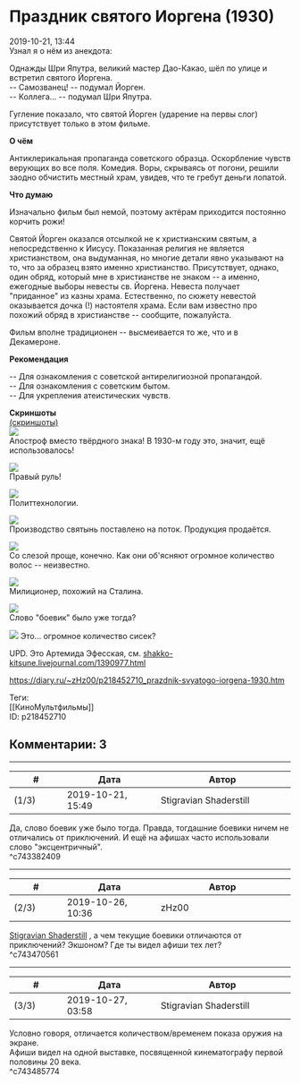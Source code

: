 Праздник святого Иоргена (1930)
===============================

  
2019-10-21, 13:44  
 Узнал я о нём из анекдота:   
   
 Однажды Шри Япутра, великий мастер Дао-Какао, шёл по улице и встретил святого Йоргена.   
 -- Самозванец! -- подумал Йорген.   
 -- Коллега... -- подумал Шри Япутра.   
   
 Гугление показало, что святой Йорген (ударение на первы слог) присутствует только в этом фильме.   
   
  **О чём**    
   
 Антиклерикальная пропаганда советского образца. Оскорбление чувств верующих во все поля. Комедия. Воры, скрываясь от погони, решили заодно обчистить местный храм, увидев, что те гребут деньги лопатой.   
   
  **Что думаю**    
   
 Изначально фильм был немой, поэтому актёрам приходится постоянно корчить рожи!   
   
 Святой Йорген оказался отсылкой не к христианским святым, а непосредственно к Иисусу. Показанная религия не является христианством, она выдуманная, но многие детали явно указывают на то, что за образец взято именно христианство. Присутствует, однако, один обряд, который мне в христианстве не знаком -- а именно, ежегодные выборы невесты св. Йоргена. Невеста получает "приданное" из казны храма. Естественно, по сюжету невестой оказывается дочка (!) настоятеля храма. Если вам известно про похожий обряд в христианстве -- сообщите, пожалуйста.   
   
 Фильм вполне традиционен -- высмеивается то же, что и в Декамероне.   
   
  **Рекомендация**    
   
 -- Для ознакомления с советской антирелигиозной пропагандой.   
 -- Для ознакомления с советским бытом.   
 -- Для укрепления атеистических чувств.   
   
  **Скриншоты**    
  [(скриншоты)](https://zHz00.diary.ru/p218452710.htm?index=1#linkmore218452710m1)       
  [![](https://i.imgur.com/Dyo5bRZ.png)](https://i.imgur.com/Dyo5bRZ.png)    
 Апостроф вместо твёрдного знака! В 1930-м году это, значит, ещё использовалось!   
   
  [![](https://i.imgur.com/BUiQDjF.png)](https://i.imgur.com/BUiQDjF.png)    
 Правый руль!   
   
  [![](https://i.imgur.com/xXRMhxA.png)](https://i.imgur.com/xXRMhxA.png)    
 Политтехнологии.   
   
  [![](https://i.imgur.com/o1jdALk.png)](https://i.imgur.com/o1jdALk.png)    
 Производство святынь поставлено на поток. Продукция продаётся.   
   
  [![](https://i.imgur.com/YcFx1LF.png)](https://i.imgur.com/YcFx1LF.png)    
 Со слезой проще, конечно. Как они об'ясняют огромное количество волос -- неизвестно.   
   
  [![](https://i.imgur.com/6j8yTOi.png)](https://i.imgur.com/6j8yTOi.png)    
 Милиционер, похожий на Сталина.   
   
  [![](https://i.imgur.com/e3LklkD.png)](https://i.imgur.com/e3LklkD.png)    
 Слово "боевик" было уже тогда?   
   
  [![](https://i.imgur.com/s9SfdiI.png)](https://i.imgur.com/s9SfdiI.png)  Это... огромное количество сисек?   
   
 UPD. Это Артемида Эфесская, см.  [shakko-kitsune.livejournal.com/1390977.html](https://shakko-kitsune.livejournal.com/1390977.html)    
   
      
  
<https://diary.ru/~zHz00/p218452710_prazdnik-svyatogo-iorgena-1930.htm>  
  
Теги:  
[[КиноМультфильмы]]  
ID: p218452710  


Комментарии: 3
--------------

  


---



|         #         |              Дата              |                     Автор                     |           ID           |
| --- | --- | --- | --- |
| (1/3) | 2019-10-21, 15:49 | Stigravian Shaderstill | c743382409 |

  
 Да, слово боевик уже было тогда. Правда, тогдашние боевики ничем не отличались от приключений. И ещё на афишах часто использовали слово "эксцентричный".   
 ^c743382409

---



|         #         |              Дата              |                     Автор                     |           ID           |
| --- | --- | --- | --- |
| (2/3) | 2019-10-26, 10:36 | zHz00 | c743470561 |

  
  [Stigravian Shaderstill](http://stigravian.diary.ru "Science, Death, Rock-n-Roll")  , а чем текущие боевики отличаются от приключений? Экшоном? Где ты видел афиши тех лет?   
 ^c743470561

---



|         #         |              Дата              |                     Автор                     |           ID           |
| --- | --- | --- | --- |
| (3/3) | 2019-10-27, 03:58 | Stigravian Shaderstill | c743485774 |

  
 Условно говоря, отличается количеством/временем показа оружия на экране.   
 Афиши видел на одной выставке, посвященной кинематографу первой половины 20 века.   
 ^c743485774